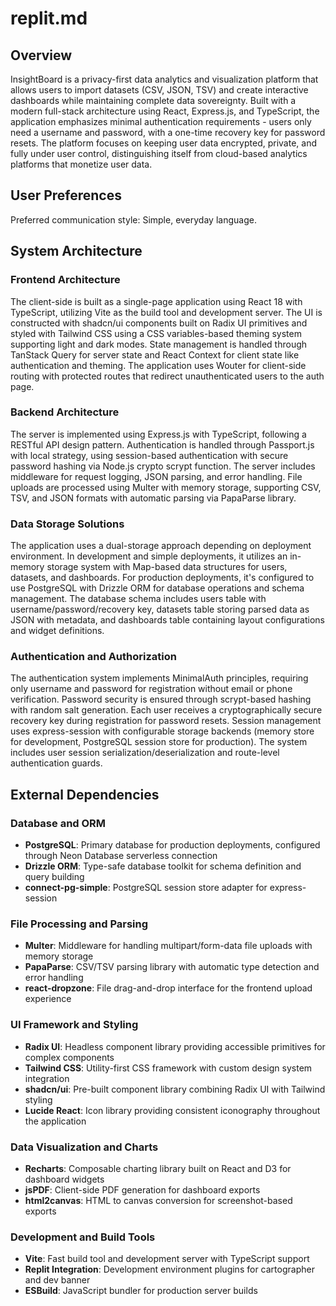 # replit.md

## Overview

InsightBoard is a privacy-first data analytics and visualization platform that allows users to import datasets (CSV, JSON, TSV) and create interactive dashboards while maintaining complete data sovereignty. Built with a modern full-stack architecture using React, Express.js, and TypeScript, the application emphasizes minimal authentication requirements - users only need a username and password, with a one-time recovery key for password resets. The platform focuses on keeping user data encrypted, private, and fully under user control, distinguishing itself from cloud-based analytics platforms that monetize user data.

## User Preferences

Preferred communication style: Simple, everyday language.

## System Architecture

### Frontend Architecture
The client-side is built as a single-page application using React 18 with TypeScript, utilizing Vite as the build tool and development server. The UI is constructed with shadcn/ui components built on Radix UI primitives and styled with Tailwind CSS using a CSS variables-based theming system supporting light and dark modes. State management is handled through TanStack Query for server state and React Context for client state like authentication and theming. The application uses Wouter for client-side routing with protected routes that redirect unauthenticated users to the auth page.

### Backend Architecture
The server is implemented using Express.js with TypeScript, following a RESTful API design pattern. Authentication is handled through Passport.js with local strategy, using session-based authentication with secure password hashing via Node.js crypto scrypt function. The server includes middleware for request logging, JSON parsing, and error handling. File uploads are processed using Multer with memory storage, supporting CSV, TSV, and JSON formats with automatic parsing via PapaParse library.

### Data Storage Solutions
The application uses a dual-storage approach depending on deployment environment. In development and simple deployments, it utilizes an in-memory storage system with Map-based data structures for users, datasets, and dashboards. For production deployments, it's configured to use PostgreSQL with Drizzle ORM for database operations and schema management. The database schema includes users table with username/password/recovery key, datasets table storing parsed data as JSON with metadata, and dashboards table containing layout configurations and widget definitions.

### Authentication and Authorization
The authentication system implements MinimalAuth principles, requiring only username and password for registration without email or phone verification. Password security is ensured through scrypt-based hashing with random salt generation. Each user receives a cryptographically secure recovery key during registration for password resets. Session management uses express-session with configurable storage backends (memory store for development, PostgreSQL session store for production). The system includes user session serialization/deserialization and route-level authentication guards.

## External Dependencies

### Database and ORM
- **PostgreSQL**: Primary database for production deployments, configured through Neon Database serverless connection
- **Drizzle ORM**: Type-safe database toolkit for schema definition and query building
- **connect-pg-simple**: PostgreSQL session store adapter for express-session

### File Processing and Parsing
- **Multer**: Middleware for handling multipart/form-data file uploads with memory storage
- **PapaParse**: CSV/TSV parsing library with automatic type detection and error handling
- **react-dropzone**: File drag-and-drop interface for the frontend upload experience

### UI Framework and Styling  
- **Radix UI**: Headless component library providing accessible primitives for complex components
- **Tailwind CSS**: Utility-first CSS framework with custom design system integration
- **shadcn/ui**: Pre-built component library combining Radix UI with Tailwind styling
- **Lucide React**: Icon library providing consistent iconography throughout the application

### Data Visualization and Charts
- **Recharts**: Composable charting library built on React and D3 for dashboard widgets
- **jsPDF**: Client-side PDF generation for dashboard exports
- **html2canvas**: HTML to canvas conversion for screenshot-based exports

### Development and Build Tools
- **Vite**: Fast build tool and development server with TypeScript support
- **Replit Integration**: Development environment plugins for cartographer and dev banner
- **ESBuild**: JavaScript bundler for production server builds